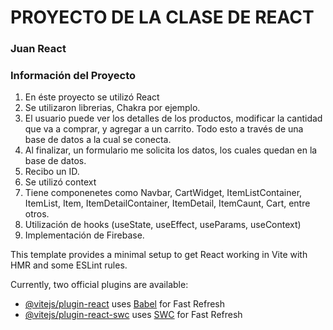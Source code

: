# PROYECTO DE LA CLASE DE REACT

### Juan React

### Información del Proyecto

1. En éste proyecto se utilizó React
1. Se utilizaron librerias, Chakra por ejemplo.
1. El usuario puede ver los detalles de los productos, modificar la cantidad que va a comprar, y agregar a un carrito. Todo esto a través de una base de datos a la cual se conecta.
1. Al finalizar, un formulario me solicita los datos, los cuales quedan en la base de datos.
1. Recibo un ID.
1. Se utilizó context
1. Tiene componenetes como Navbar, CartWidget, ItemListContainer, ItemList, Item, ItemDetailContainer, ItemDetail, ItemCaunt, Cart, entre otros.
1. Utilización de hooks (useState, useEffect, useParams, useContext)
1. Implementación de Firebase.


This template provides a minimal setup to get React working in Vite with HMR and some ESLint rules.

Currently, two official plugins are available:

- [@vitejs/plugin-react](https://github.com/vitejs/vite-plugin-react/blob/main/packages/plugin-react/README.md) uses [Babel](https://babeljs.io/) for Fast Refresh
- [@vitejs/plugin-react-swc](https://github.com/vitejs/vite-plugin-react-swc) uses [SWC](https://swc.rs/) for Fast Refresh
